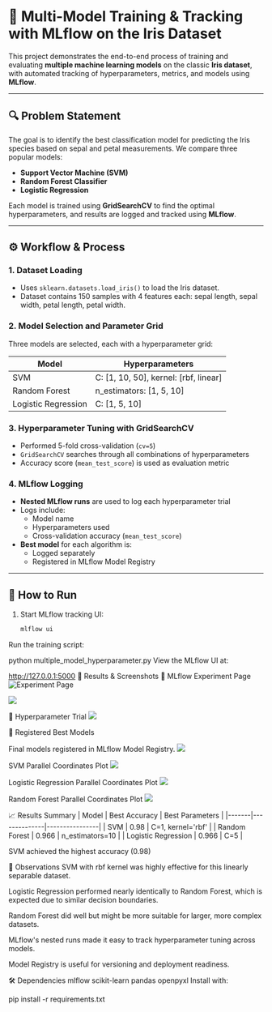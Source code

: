 # 🧠 Multi-Model Training & Tracking with MLflow on the Iris Dataset

This project demonstrates the end-to-end process of training and evaluating **multiple machine learning models** on the classic **Iris dataset**, with automated tracking of hyperparameters, metrics, and models using **MLflow**.

---

## 🔍 Problem Statement

The goal is to identify the best classification model for predicting the Iris species based on sepal and petal measurements. We compare three popular models:

- **Support Vector Machine (SVM)**
- **Random Forest Classifier**
- **Logistic Regression**

Each model is trained using **GridSearchCV** to find the optimal hyperparameters, and results are logged and tracked using **MLflow**.

---

## ⚙️ Workflow & Process

### 1. **Dataset Loading**
- Uses `sklearn.datasets.load_iris()` to load the Iris dataset.
- Dataset contains 150 samples with 4 features each: sepal length, sepal width, petal length, petal width.

### 2. **Model Selection and Parameter Grid**
Three models are selected, each with a hyperparameter grid:

| Model               | Hyperparameters                      |
|---------------------|---------------------------------------|
| SVM                 | C: [1, 10, 50], kernel: [rbf, linear] |
| Random Forest       | n_estimators: [1, 5, 10]              |
| Logistic Regression | C: [1, 5, 10]                         |

### 3. **Hyperparameter Tuning with GridSearchCV**
- Performed 5-fold cross-validation (`cv=5`)
- `GridSearchCV` searches through all combinations of hyperparameters
- Accuracy score (`mean_test_score`) is used as evaluation metric

### 4. **MLflow Logging**
- **Nested MLflow runs** are used to log each hyperparameter trial
- Logs include:
  - Model name
  - Hyperparameters used
  - Cross-validation accuracy (`mean_test_score`)
- **Best model** for each algorithm is:
  - Logged separately
  - Registered in MLflow Model Registry

---

## 🧪 How to Run

1. Start MLflow tracking UI:
   ```bash
   mlflow ui
Run the training script:

python multiple_model_hyperparameter.py
View the MLflow UI at:

http://127.0.0.1:5000
📸 Results & Screenshots
🔹 MLflow Experiment Page
![Experiment Page](screenshots/MLflow_experiment_page1.png)

![](screenshots/Mlflow_experiment_page2.png)

🔹 Hyperparameter Trial
![](screenshots/MLflow_run_params.png)

🔹 Registered Best Models

Final models registered in MLflow Model Registry.
![](screenshots/MLflow_best_registered.png)

SVM Parallel Coordinates Plot
![](screenshots/SVM.png)

Logistic Regression Parallel Coordinates Plot
![](screenshots/LogisticRegression.png)

Random Forest Parallel Coordinates Plot
![](screenshots/RandomForest.png)


📈 Results Summary
| Model | Best Accuracy | Best Parameters |
|-------|--------------|----------------|
| SVM | 0.98 | C=1, kernel='rbf' |
| Random Forest | 0.966 | n_estimators=10 |
| Logistic Regression | 0.966 | C=5 |


SVM  achieved the highest accuracy (0.98)


🧠 Observations
SVM with rbf kernel was highly effective for this linearly separable dataset.

Logistic Regression performed nearly identically to Random Forest, which is expected due to similar decision boundaries.

Random Forest did well but might be more suitable for larger, more complex datasets.

MLflow's nested runs made it easy to track hyperparameter tuning across models.

Model Registry is useful for versioning and deployment readiness.


🛠️ Dependencies
mlflow
scikit-learn
pandas
openpyxl
Install with:

pip install -r requirements.txt

